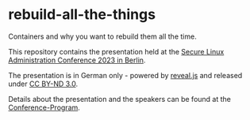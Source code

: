 # rebuild-all-the-things
Containers and why you want to rebuild them all the time.

This repository contains the presentation held at the [Secure Linux Administration Conference 2023 in Berlin](https://www.heinlein-support.de/secure-linux-administration-conference). 

The presentation is in German only - powered by [reveal.js](https://github.com/hakimel/reveal.js/) and released under [CC BY-ND 3.0](https://creativecommons.org/licenses/by-nd/3.0/).

Details about the presentation and the speakers can be found at the [Conference-Program](https://www.heinlein-support.de/slac/2023/vortrag/container-sicherheit-welche-bibliothek-laeuft-denn-da).
